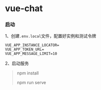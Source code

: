 # vue-chat

### 启动

1、创建`.env.local`文件，配置好实例和测试令牌

```
VUE_APP_INSTANCE_LOCATOR=
VUE_APP_TOKEN_URL=
VUE_APP_MESSAGE_LIMIT=10
```
2、启动服务

> npm install
>
> npm run serve

